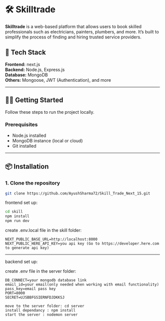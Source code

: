 # 🛠️ Skilltrade

**Skilltrade** is a web-based platform that allows users to book skilled professionals such as electricians, painters, plumbers, and more. It’s built to simplify the process of finding and hiring trusted service providers.

## 🧰 Tech Stack

**Frontend:** next.js  
**Backend:** Node.js, Express.js  
**Database:** MongoDB  
**Others:** Mongoose, JWT (Authentication), and more

---

## 🧑‍💻 Getting Started

Follow these steps to run the project locally.

### Prerequisites

- Node.js installed
- MongoDB instance (local or cloud)
- Git installed

---

## 📦 Installation

### 1. Clone the repository

```bash
git clone https://github.com/AyushSharma72/Skill_Trade_Next_15.git
```
frontend set up:
```bash
cd skill
npm install
npm run dev
```

create .env.local file in the skill folder:

```
NEXT_PUBLIC_BASE_URL=http://localhost:8000
NEXT_PUBLIC_HERE_API_KEY=you api key (Go to https://developer.here.com to generate api key)  
```

---

backend set up:

create .env file in the server folder:
```
DB_CONNECT=your mongodb database link
email_id=your email(only needed when working with email functionality)
pass_key=email pass key 
PORT=8000
SECRET=UJSBBFGSIERNFDJDKKSJ
```

```
move to the server folder: cd server
install dependancy : npm install 
start the server : nodemon server
```


